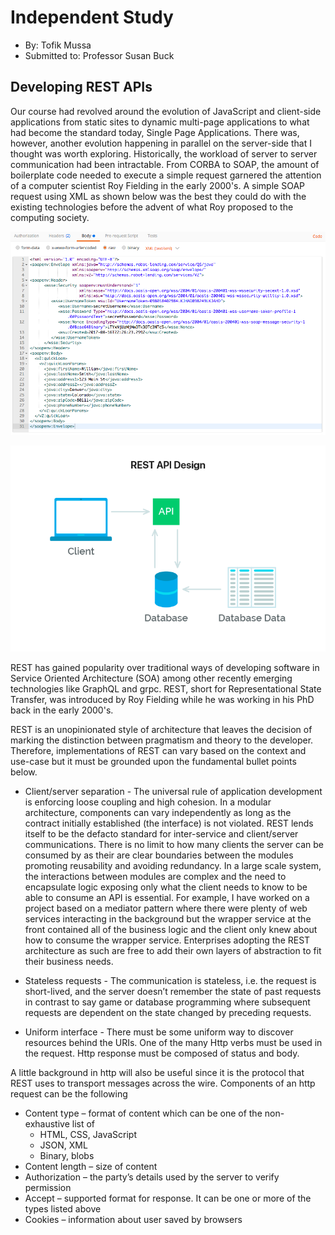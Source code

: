 # Independent Study

- By: Tofik Mussa
- Submitted to: Professor Susan Buck

## Developing REST APIs 

Our course had revolved around the evolution of JavaScript and client-side applications from static sites to dynamic multi-page applications to what had 
become the standard today, Single Page Applications. There was, however, another evolution happening in parallel on the server-side that I thought was
worth exploring. Historically, the workload of server to server communication had been intractable. From CORBA to SOAP, the amount of boilerplate code 
needed to execute a simple request garnered the attention of a computer scientist Roy Fielding in the early 2000's. A simple SOAP request using XML as
shown below was the best they could do with the existing technologies before the advent of what Roy proposed to the computing society.

![Soap Request](https://github.com/tmussa1/independent-study/blob/master/images/soap-request.png)

![Soap Request](https://github.com/tmussa1/independent-study/blob/master/images/rest-api.png)


REST has gained popularity over traditional ways of developing software in Service Oriented Architecture (SOA) among other recently emerging 
technologies like GraphQL and grpc. REST, short for Representational State Transfer, was introduced by Roy Fielding while he was working in his PhD back 
in the early 2000's. 

REST is an unopinionated style of architecture that leaves the decision of marking the distinction between pragmatism and theory to 
the developer. Therefore, implementations of REST can vary based on the context and use-case but it must be grounded upon the fundamental bullet points 
below. 

- Client/server separation - The universal rule of application development is enforcing loose coupling and high cohesion. In a modular architecture, components
can vary independently as long as the contract initially established (the interface) is not violated. REST lends itself to be the defacto standard for 
inter-service and client/server communications. There is no limit to how many clients the server can be consumed by as their are clear boundaries between
the modules promoting reusability and avoiding redundancy. In a large scale system, the interactions between modules are complex and the need to encapsulate 
logic exposing only what the client needs to know to be able to consume an API is essential. For example, I have worked on a project based on a mediator pattern 
where there were plenty of web services interacting in the background but the wrapper service at the front contained all of the business logic and the client 
only knew about how to consume the wrapper service. Enterprises adopting the REST architecture as such are free to add their own layers of abstraction to fit
their business needs. 

- Stateless requests - The communication is stateless, i.e. the request is short-lived, and the server doesn’t remember the state of past requests in contrast 
to say game or database programming where subsequent requests are dependent on the state changed by preceding requests. 


- Uniform interface - There must be some uniform way to discover resources behind the URIs. One of the many Http verbs must be used in the request. Http response
must be composed of status and body. 


A little background in http will also be useful since it is the protocol that REST uses to transport messages across the wire. Components of an http request
can be the following

- Content type – format of content which can be one of the non-exhaustive list of 
  - HTML, CSS, JavaScript
  - JSON, XML
  - Binary, blobs 
- Content length – size of content
- Authorization – the party’s details used by the server to verify permission
- Accept – supported format for response. It can be one or more of the types listed above 
- Cookies – information about user saved by browsers